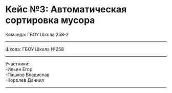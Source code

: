 # Кейс №3: Автоматическая сортировка мусора #
Команда: ГБОУ Школа 258-2 <br>
___
Школа: ГБОУ Школа №258 <br>
___
Участники:<br>
-Ильин Егор<br> 
-Пашков Владислав<br> 
-Королев Даниил <br>
___

